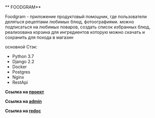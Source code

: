 ** FOODGRAM**

Foodgram - приложение продуктовый помощник, где пользователи деляться рецептами любимых блюд, фотоографиями.
можно подписаться на любимых поваров, создать список избранных блюд, реализована корзина для ингредиентов которую можно скачать и сохранить для похода в магазин

основной Стэк:
- Python 3.7
- Django 2.2
- Docker
- Postgres
- Nginx
- RestApi


**Ссылка на [проект](http://158.160.9.142/ "Гиперссылка к проекту.")**

**Cсылка на [admin](http://158.160.9.142/admin/ "Гиперссылка к проекту.")**

**Ссылка на [redoc](http://158.160.9.142/api/docs/ "Гиперссылка к проекту.")**

